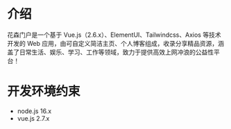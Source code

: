 # 介绍

花森门户是一个基于 Vue.js（2.6.x）、ElementUI、Tailwindcss、Axios 等技术开发的 Web 应用，由可自定义简洁主页、个人博客组成，收录分享精品资源，涵盖了日常生活、娱乐、学习、工作等领域，致力于提供高效上网冲浪的公益性平台！

# 开发环境约束

- node.js 16.x
- vue.js 2.7.x
